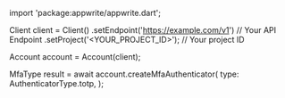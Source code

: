 import 'package:appwrite/appwrite.dart';

Client client = Client()
    .setEndpoint('https://example.com/v1') // Your API Endpoint
    .setProject('<YOUR_PROJECT_ID>'); // Your project ID

Account account = Account(client);

MfaType result = await account.createMfaAuthenticator(
    type: AuthenticatorType.totp,
);
